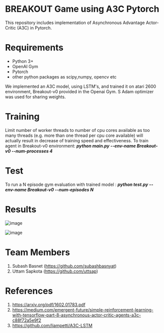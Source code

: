 # **BREAKOUT Game using A3C Pytorch**

This repository includes implementation of Asynchronous Advantage Actor-Critic (A3C) in Pytorch.

# **Requirements**
 -  Python 3+
-   OpenAI Gym
-   Pytorch
-   other python packages as scipy,numpy, opencv etc

  
We implemented an A3C model, using LSTM's, and trained it on atari 2600 environment, Breakout-v0 provided in the Openai Gym. S
Adam optimizer was used for sharing weights.

# **Training**
Limit number of worker threads to number of cpu cores available as too many threads (e.g. more than one thread per cpu core available) will actually
result in decrease of training speed and effectiveness.
To train agent in Breakout-v0 environment:
  _**python main.py --env-name Breakout-v0 --num-processes 4**_
  
# **Test**
To run a N episode gym evaluation with trained model : 
  _**python test.py --env-name Breakout-v0 --num-episodes N**_
  
# **Results**
![image](https://user-images.githubusercontent.com/19267332/36074665-8455f7ec-0f6b-11e8-89bc-c7b9fc02b336.png)

![image](https://user-images.githubusercontent.com/19267332/36074674-996b4448-0f6b-11e8-8def-6c3a3216a025.png)

# **Team Members**  
1. Subash Basnet (https://github.com/subashbasnyat)
2. Uttam Sapkota (https://github.com/uttsap)


# **References**

1. https://arxiv.org/pdf/1602.01783.pdf
2. https://medium.com/emergent-future/simple-reinforcement-learning-with-tensorflow-part-8-asynchronous-actor-critic-agents-a3c-c88f72a5e9f2
3. https://github.com/liampetti/A3C-LSTM



